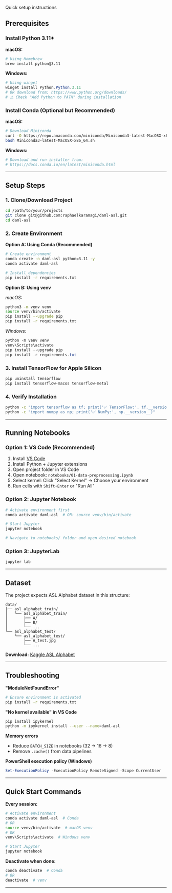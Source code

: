 Quick setup instructions 


## Prerequisites

### Install Python 3.11+

**macOS:**
```bash
# Using Homebrew
brew install python@3.11
```

**Windows:**
```powershell
# Using winget
winget install Python.Python.3.11
# OR download from: https://www.python.org/downloads/
# ⚠️ Check "Add Python to PATH" during installation
```

### Install Conda (Optional but Recommended)

**macOS:**
```bash
# Download Miniconda
curl -O https://repo.anaconda.com/miniconda/Miniconda3-latest-MacOSX-x86_64.sh
bash Miniconda3-latest-MacOSX-x86_64.sh
```

**Windows:**
```powershell
# Download and run installer from:
# https://docs.conda.io/en/latest/miniconda.html
```

---

## Setup Steps

### 1. Clone/Download Project
```bash
cd /path/to/your/projects
git clone git@github.com:raphaelkaramagi/daml-asl.git
cd daml-asl
```

### 2. Create Environment

**Option A: Using Conda (Recommended)**
```bash
# Create environment
conda create -n daml-asl python=3.11 -y
conda activate daml-asl

# Install dependencies
pip install -r requirements.txt
```

**Option B: Using venv**

*macOS:*
```bash
python3 -m venv venv
source venv/bin/activate
pip install --upgrade pip
pip install -r requirements.txt
```

*Windows:*
```powershell
python -m venv venv
venv\Scripts\activate
pip install --upgrade pip
pip install -r requirements.txt
```

### 3. Install TensorFlow for Apple Silicon 
```bash
pip uninstall tensorflow
pip install tensorflow-macos tensorflow-metal
```

### 4. Verify Installation
```bash
python -c "import tensorflow as tf; print('✅ TensorFlow:', tf.__version__)"
python -c "import numpy as np; print('✅ NumPy:', np.__version__)"
```

---

## Running Notebooks

### Option 1: VS Code (Recommended)
1. Install [VS Code](https://code.visualstudio.com/)
2. Install Python + Jupyter extensions
3. Open project folder in VS Code
4. Open notebook: `notebooks/01-data-preprocessing.ipynb`
5. Select kernel: Click "Select Kernel" → Choose your environment
6. Run cells with `Shift+Enter` or "Run All"

### Option 2: Jupyter Notebook
```bash
# Activate environment first
conda activate daml-asl  # OR: source venv/bin/activate

# Start Jupyter
jupyter notebook

# Navigate to notebooks/ folder and open desired notebook
```

### Option 3: JupyterLab
```bash
jupyter lab
```

---

## Dataset

The project expects ASL Alphabet dataset in this structure:
```
data/
├── asl_alphabet_train/
│   └── asl_alphabet_train/
│       ├── A/
│       ├── B/
│       └── ...
└── asl_alphabet_test/
    └── asl_alphabet_test/
        ├── A_test.jpg
        └── ...
```

**Download:** [Kaggle ASL Alphabet](https://www.kaggle.com/datasets/grassknoted/asl-alphabet)

---

## Troubleshooting

**"ModuleNotFoundError"**
```bash
# Ensure environment is activated
pip install -r requirements.txt
```

**"No kernel available" in VS Code**
```bash
pip install ipykernel
python -m ipykernel install --user --name=daml-asl
```

**Memory errors**
- Reduce `BATCH_SIZE` in notebooks (32 → 16 → 8)
- Remove `.cache()` from data pipelines

**PowerShell execution policy (Windows)**
```powershell
Set-ExecutionPolicy -ExecutionPolicy RemoteSigned -Scope CurrentUser
```

---

## Quick Start Commands

**Every session:**
```bash
# Activate environment
conda activate daml-asl  # Conda
# OR
source venv/bin/activate  # macOS venv
# OR
venv\Scripts\activate  # Windows venv

# Start Jupyter
jupyter notebook
```

**Deactivate when done:**
```bash
conda deactivate  # Conda
# OR
deactivate  # venv
```

---


